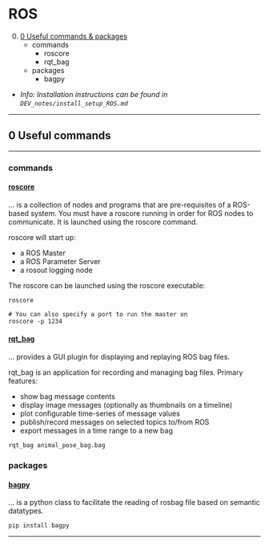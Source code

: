 # ROS

0.  [0 Useful commands & packages](0-Useful-commands-&-packages)
    -  commands
        -  roscore
        -  rqt_bag
    -  packages
        -  bagpy

- *Info: Installation instructions can be found in `DEV_notes/install_setup_ROS.md`*

***
## 0 Useful commands
*** 

### commands

#### [roscore](https://wiki.ros.org/roscore) 
... is a collection of nodes and programs that are pre-requisites of a ROS-based system. You must have a roscore running in order for ROS nodes to communicate. It is launched using the roscore command. 

roscore will start up:
 - a ROS Master
 - a ROS Parameter Server
 - a rosout logging node 

The roscore can be launched using the roscore executable: 
```
roscore

# You can also specify a port to run the master on
roscore -p 1234
```

#### [rqt_bag](https://wiki.ros.org/rqt_bag)
... provides a GUI plugin for displaying and replaying ROS bag files.

rqt_bag is an application for recording and managing bag files. Primary features:
 - show bag message contents
 - display image messages (optionally as thumbnails on a timeline)
 - plot configurable time-series of message values
 - publish/record messages on selected topics to/from ROS
 - export messages in a time range to a new bag 

```
rqt_bag animal_pose_bag.bag
```

### packages

#### [bagpy](https://pypi.org/project/bagpy/)
... is a python class to facilitate the reading of rosbag file based on semantic datatypes.

```
pip install bagpy
```

***
